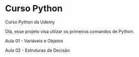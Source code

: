 # Curso Python

Curso Python da Udemy

Olá, esse projeto visa utlizar os primeiros comandos de Python.

Aula 01 - Variáveis e Objetos

Aula 02 - Estruturas de Decisão
